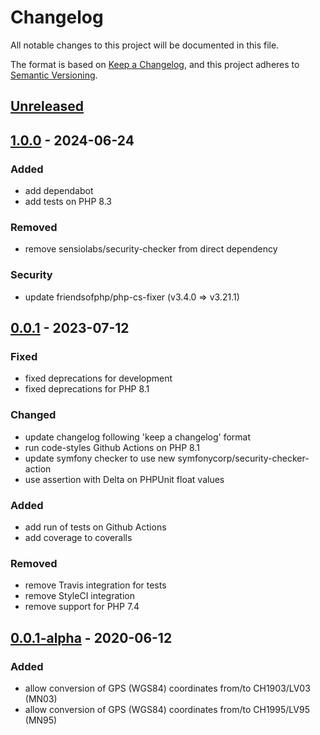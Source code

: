 # Changelog
All notable changes to this project will be documented in this file.

The format is based on [Keep a Changelog](https://keepachangelog.com/en/1.0.0/),
and this project adheres to [Semantic Versioning](https://semver.org/spec/v2.0.0.html).

## [Unreleased]

## [1.0.0] - 2024-06-24
### Added
- add dependabot
- add tests on PHP 8.3

### Removed
- remove sensiolabs/security-checker from direct dependency

### Security
- update friendsofphp/php-cs-fixer (v3.4.0 => v3.21.1)

## [0.0.1] - 2023-07-12
### Fixed
- fixed deprecations for development
- fixed deprecations for PHP 8.1

### Changed
- update changelog following 'keep a changelog' format
- run code-styles Github Actions on PHP 8.1
- update symfony checker to use new symfonycorp/security-checker-action
- use assertion with Delta on PHPUnit float values

### Added
- add run of tests on Github Actions
- add coverage to coveralls

### Removed
- remove Travis integration for tests
- remove StyleCI integration
- remove support for PHP 7.4

## [0.0.1-alpha] - 2020-06-12
### Added
- allow conversion of GPS (WGS84) coordinates from/to CH1903/LV03 (MN03)
- allow conversion of GPS (WGS84) coordinates from/to CH1995/LV95 (MN95)

[Unreleased]: https://github.com/antistatique/swisstopo/compare/1.0.0...HEAD
[1.0.0]: https://github.com/antistatique/swisstopo/compare/0.0.1...1.0.0
[0.0.1]: https://github.com/antistatique/swisstopo/compare/0.0.1-alpha...v0.0.1
[0.0.1-alpha]: https://github.com/antistatique/swisstopo/releases/tag/0.0.1-alpha

